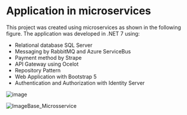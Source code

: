 # Application in microservices


This project was created using microservices as shown in the following figure. The application was developed in .NET 7 using:

- Relational database SQL Server
- Messaging by RabbitMQ and Azure ServiceBus
- Payment method by Strape
- API Gateway using Ocelot
- Repository Pattern
- Web Application with Bootstrap 5
- Authentication and Authorization with Identity Server

![image](https://github.com/guftrindade/Mango/assets/67704261/aac00ee3-1bf1-42ed-aa8d-e42b2e6e435d)

![ImageBase_Microsservice](https://github.com/guftrindade/Mango/assets/67704261/283c57fd-5cd3-4c12-a769-d4f3bdc8f597)
